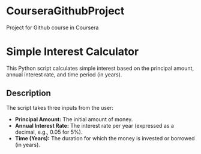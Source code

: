 # CourseraGithubProject
Project for Github course in Coursera

# Simple Interest Calculator

This Python script calculates simple interest based on the principal amount, annual interest rate, and time period (in years).

## Description

The script takes three inputs from the user:

* **Principal Amount:** The initial amount of money.
* **Annual Interest Rate:** The interest rate per year (expressed as a decimal, e.g., 0.05 for 5%).
* **Time (Years):** The duration for which the money is invested or borrowed (in years).

